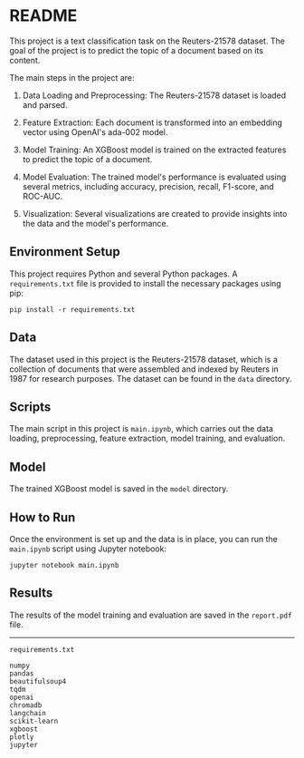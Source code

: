 # README

This project is a text classification task on the Reuters-21578 dataset. The goal of the project is to predict the topic of a document based on its content.

The main steps in the project are:

1. Data Loading and Preprocessing: The Reuters-21578 dataset is loaded and parsed.

1. Feature Extraction: Each document is transformed into an embedding vector using OpenAI's ada-002 model.

1. Model Training: An XGBoost model is trained on the extracted features to predict the topic of a document.

1. Model Evaluation: The trained model's performance is evaluated using several metrics, including accuracy, precision, recall, F1-score, and ROC-AUC.

1. Visualization: Several visualizations are created to provide insights into the data and the model's performance.

## Environment Setup

This project requires Python and several Python packages. A `requirements.txt` file is provided to install the necessary packages using pip:

```
pip install -r requirements.txt
```

## Data

The dataset used in this project is the Reuters-21578 dataset, which is a collection of documents that were assembled and indexed by Reuters in 1987 for research purposes. The dataset can be found in the `data` directory.

## Scripts

The main script in this project is `main.ipynb`, which carries out the data loading, preprocessing, feature extraction, model training, and evaluation.

## Model

The trained XGBoost model is saved in the `model` directory.

## How to Run

Once the environment is set up and the data is in place, you can run the `main.ipynb` script using Jupyter notebook:

```
jupyter notebook main.ipynb
```

## Results

The results of the model training and evaluation are saved in the `report.pdf` file.

______________________________________________________________________

`requirements.txt`

```
numpy
pandas
beautifulsoup4
tqdm
openai
chromadb
langchain
scikit-learn
xgboost
plotly
jupyter
```
